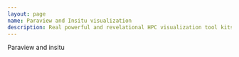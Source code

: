 ```yaml
---
layout: page
name: Paraview and Insitu visualization
description: Real powerful and revelational HPC visualization tool kits. With the help of Paraview and insitu, messy csv text data sheets or slow python post-processing scripts will slowly out of your scope.
---
```


Paraview and insitu
